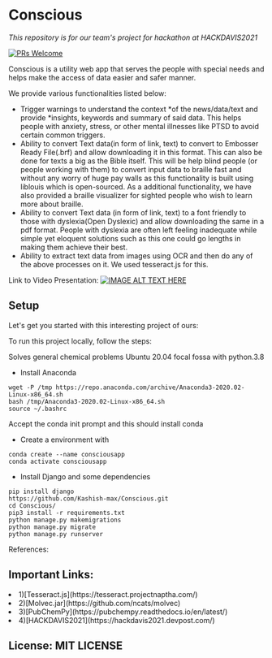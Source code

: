 # Conscious
<i>This repository is for our team's project for hackathon at HACKDAVIS2021</i>

[![PRs Welcome](https://img.shields.io/badge/PRs-welcome-brightgreen.svg?style=shields)](http://makeapullrequest.com)

Conscious is a utility web app that serves the people with special needs and helps make the access of data easier and safer manner.

We provide various functionalities listed below:
<ul>
<li>Trigger warnings to understand the context *of the news/data/text and provide *insights, keywords and summary of said data. This helps people with anxiety, stress, or other mental illnesses like PTSD to avoid certain common triggers.</li>
<li>Ability to convert Text data(in form of link, text) to convert to Embosser Ready File(.brf) and allow downloading it in this format. This can also be done for texts a big as the Bible itself. This will be help blind people (or people working with them) to convert input data to braille fast and without any worry of huge pay walls as this functionality is built using liblouis which is open-sourced. As a additional functionality, we have also provided a braille visualizer for sighted people who wish to learn more about braille.
</li>
<li>Ability to convert Text data (in form of link, text) to a font friendly to those with dyslexia(Open Dyslexic) and allow downloading the same in a pdf format. People with dyslexia are often left feeling inadequate while simple yet eloquent solutions such as this one could go lengths in making them achieve their best.
</li>
<li>Ability to extract text data from images using OCR and then do any of the above processes on it. We used tesseract.js for this.
</li>
</ul>

Link to Video Presentation:
[![IMAGE ALT TEXT HERE](https://i.imgur.com/w7iXJnd.png)](https://www.youtube.com/watch?v=VoGL36zZ-88)

## Setup
Let's get you started with this interesting project of ours:

To run this project locally, follow the steps:

Solves general chemical problems
Ubuntu 20.04 focal fossa with python.3.8
- Install Anaconda
```
wget -P /tmp https://repo.anaconda.com/archive/Anaconda3-2020.02-Linux-x86_64.sh
bash /tmp/Anaconda3-2020.02-Linux-x86_64.sh
source ~/.bashrc
```

 Accept the conda init prompt and this should install conda
 
- Create a environment with 
```
conda create --name consciousapp
conda activate consciousapp
```

- Install Django and some dependencies
```
pip install django
https://github.com/Kashish-max/Conscious.git
cd Conscious/
pip3 install -r requirements.txt
python manage.py makemigrations
python manage.py migrate
python manage.py runserver
```
References:
## Important Links:
<li>1)[Tesseract.js](https://tesseract.projectnaptha.com/)</li>
<li>2)[Molvec.jar](https://github.com/ncats/molvec)</li>
<li>3)[PubChemPy](https://pubchempy.readthedocs.io/en/latest/)</li>
<li>4)[HACKDAVIS2021](https://hackdavis2021.devpost.com/)</li>

## License: MIT LICENSE


